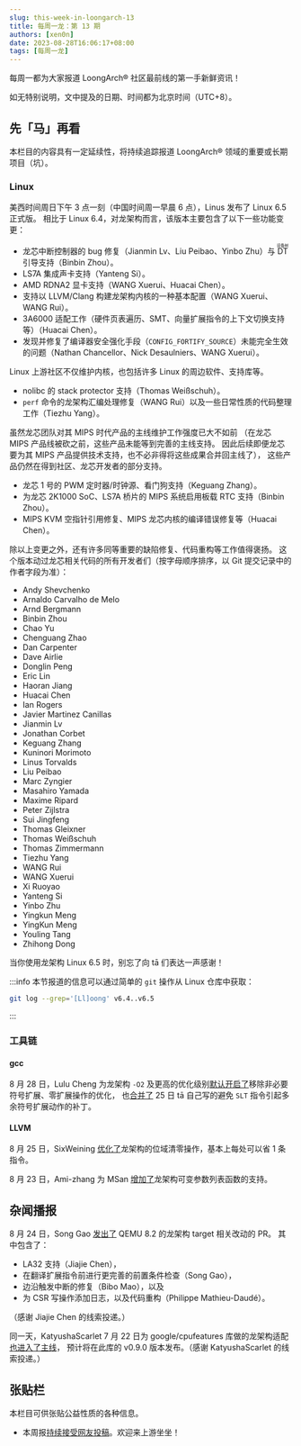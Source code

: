 ```yaml
---
slug: this-week-in-loongarch-13
title: 每周一龙：第 13 期
authors: [xen0n]
date: 2023-08-28T16:06:17+08:00
tags: [每周一龙]
---
```


每周一都为大家报道 LoongArch&reg; 社区最前线的第一手新鲜资讯！

<!-- truncate -->

如无特别说明，文中提及的日期、时间都为北京时间（UTC+8）。

## 先「马」再看

本栏目的内容具有一定延续性，将持续追踪报道 LoongArch&reg; 领域的重要或长期项目（坑）。

### Linux

美西时间周日下午 3 点一刻（中国时间周一早晨 6 点），Linus 发布了 Linux 6.5 正式版。
相比于 Linux 6.4，对龙架构而言，该版本主要包含了以下一些功能变更：

* 龙芯中断控制器的 bug 修复（Jianmin Lv、Liu Peibao、Yinbo Zhu）与 <ruby>DT<rt>设备树</rt></ruby> 引导支持（Binbin Zhou）。
* LS7A 集成声卡支持（Yanteng Si）。
* AMD RDNA2 显卡支持（WANG Xuerui、Huacai Chen）。
* 支持以 LLVM/Clang 构建龙架构内核的一种基本配置（WANG Xuerui、WANG Rui）。
* 3A6000 适配工作（硬件页表遍历、SMT、向量扩展指令的上下文切换支持等）（Huacai Chen）。
* 发现并修复了编译器安全强化手段（`CONFIG_FORTIFY_SOURCE`）未能完全生效的问题（Nathan Chancellor、Nick Desaulniers、WANG Xuerui）。

Linux 上游社区不仅维护内核，也包括许多 Linux 的周边软件、支持库等。

* nolibc 的 stack protector 支持（Thomas Weißschuh）。
* `perf` 命令的龙架构汇编处理修复（WANG Rui）以及一些日常性质的代码整理工作（Tiezhu Yang）。

虽然龙芯团队对其 MIPS 时代产品的主线维护工作强度已大不如前
（在龙芯 MIPS 产品线被砍之前，这些产品未能等到完善的主线支持。
因此后续即便龙芯要为其 MIPS 产品提供技术支持，也不必非得将这些成果合并回主线了），
这些产品仍然在得到社区、龙芯开发者的部分支持。

* 龙芯 1 号的 PWM 定时器/时钟源、看门狗支持（Keguang Zhang）。
* 为龙芯 2K1000 SoC、LS7A 桥片的 MIPS 系统启用板载 RTC 支持（Binbin Zhou）。
* MIPS KVM 空指针引用修复、MIPS 龙芯内核的编译错误修复等（Huacai Chen）。

除以上变更之外，还有许多同等重要的缺陷修复、代码重构等工作值得褒扬。
这个版本动过龙芯相关代码的所有开发者们（按字母顺序排序，以 Git 提交记录中的作者字段为准）：

<div style={{columns: "3 auto"}}>

* Andy Shevchenko
* Arnaldo Carvalho de Melo
* Arnd Bergmann
* Binbin Zhou
* Chao Yu
* Chenguang Zhao
* Dan Carpenter
* Dave Airlie
* Donglin Peng
* Eric Lin
* Haoran Jiang
* Huacai Chen
* Ian Rogers
* Javier Martinez Canillas
* Jianmin Lv
* Jonathan Corbet
* Keguang Zhang
* Kuninori Morimoto
* Linus Torvalds
* Liu Peibao
* Marc Zyngier
* Masahiro Yamada
* Maxime Ripard
* Peter Zijlstra
* Sui Jingfeng
* Thomas Gleixner
* Thomas Weißschuh
* Thomas Zimmermann
* Tiezhu Yang
* WANG Rui
* WANG Xuerui
* Xi Ruoyao
* Yanteng Si
* Yinbo Zhu
* Yingkun Meng
* YingKun Meng
* Youling Tang
* Zhihong Dong

</div>

当你使用龙架构 Linux 6.5 时，别忘了向 tā 们表达一声感谢！

:::info
本节报道的信息可以通过简单的 `git` 操作从 Linux 仓库中获取：

```sh
git log --grep='[Ll]oong' v6.4..v6.5
```

:::

### 工具链

#### gcc

8 月 28 日，Lulu Cheng 为龙架构 `-O2` 及更高的优化级别[默认开启了](https://gcc.gnu.org/pipermail/gcc-patches/2023-August/628538.html)移除非必要符号扩展、零扩展操作的优化，
也[合并了](https://gcc.gnu.org/pipermail/gcc-patches/2023-August/628534.html)
25 日 tā 自己写的避免 `SLT` 指令引起多余符号扩展动作的补丁。

#### LLVM

8 月 25 日，SixWeining [优化了](https://reviews.llvm.org/D158832)龙架构的位域清零操作，基本上每处可以省 1 条指令。

8 月 23 日，Ami-zhang 为 MSan [增加了](https://reviews.llvm.org/D158587)龙架构可变参数列表函数的支持。

## 杂闻播报

8 月 24 日，Song Gao [发出了](https://patchew.org/QEMU/20230824092409.1492470-1-gaosong@loongson.cn/)
QEMU 8.2 的龙架构 target 相关改动的 PR。
其中包含了：

* LA32 支持（Jiajie Chen），
* 在翻译扩展指令前进行更完善的前置条件检查（Song Gao），
* 边沿触发中断的修复（Bibo Mao），以及
* 为 CSR 写操作添加日志，以及代码重构（Philippe Mathieu-Daudé）。

（感谢 Jiajie Chen 的线索投递。）

同一天，KatyushaScarlet 7 月 22 日为 google/cpufeatures 库做的龙架构适配[也进入了主线](https://github.com/google/cpu_features/pull/314)，
预计将在此库的 v0.9.0 版本发布。（感谢 KatyushaScarlet 的线索投递。）

## 张贴栏

本栏目可供张贴公益性质的各种信息。

* 本周报[持续接受网友投稿][call-for-submissions]。欢迎来上游坐坐！

[call-for-submissions]: https://github.com/loongson-community/areweloongyet/issues/16
